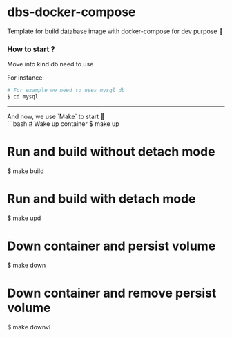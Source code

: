 # dbs-docker-compose
Template for build database image with docker-compose for dev purpose :rocket:

### How to start ?

Move into kind db need to use

For instance:
```bash
# For example we need to uses mysql db
$ cd mysql
```
<hr />
And now, we use `Make` to start 🚀
<br />
```bash
# Wake up container
$ make up

# Run and build without detach mode
$ make build

# Run and build with detach mode
$ make upd

# Down container and persist volume
$ make down

# Down container and remove persist volume
$ make downvl

```
